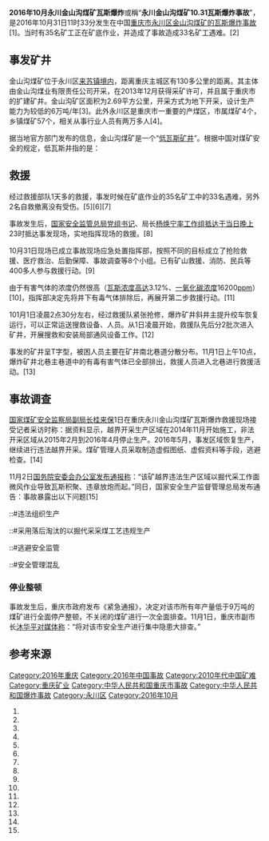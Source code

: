 **2016年10月永川金山沟煤矿瓦斯爆炸**或稱“**永川金山沟煤矿10.31瓦斯爆炸事故**”，是2016年10月31日11时33分发生在中国[重庆市](../Page/重庆市.md "wikilink")[永川区金山沟煤矿的](../Page/永川区.md "wikilink")[瓦斯爆炸事故](https://zh.wikipedia.org/wiki/瓦斯 "wikilink")\[1\]。当时有35名矿工正在矿底作业，并造成了事故造成33名矿工遇难。\[2\]

## 事发矿井

金山沟煤矿位于永川区[来苏镇境内](https://zh.wikipedia.org/wiki/来苏镇 "wikilink")，距离重庆主城区有130多公里的距离。其主体由金山沟煤业有限责任公司开采，在2013年12月获得采矿许可，并且属于重庆市的扩建矿井。金山沟矿区面积为2.69平方公里，开采方式为地下开采，设计生产能力为较低的6万吨/年\[3\]。此外永川区是重庆市一重要的产煤区，市属煤矿4个，乡镇煤矿57个，相关从事行业人员有两万多人\[4\]。

据当地官方部门发布的信息，金山沟煤矿是一个“[低瓦斯矿井](https://zh.wikipedia.org/wiki/低瓦斯矿井 "wikilink")”。根据中国对煤矿安全的规定，低瓦斯井指的是：

## 救援

经过救援部队1天多的救援，事发时候在矿底作业的35名矿工中的33名遇难，另外2名自救撤离没有受伤。\[5\]\[6\]\[7\]

事故发生后，[国家安全监管总局党组书记](../Page/国家安全生产监督管理总局.md "wikilink")、局长[杨焕宁率工作组抵达于当日晚上](../Page/杨焕宁.md "wikilink")23时抵达事发现场，实地指挥现场的救援。\[8\]

10月31日现场已成立事故现场应急处置指挥部，按照不同的目标成立了抢险救援、医疗救治、后勤保障、事故调查等8个小组。已有矿山救援、消防、民兵等400多人参与救援行动。\[9\]

由于有害气体的浓度仍然很高（[瓦斯浓度高达](https://zh.wikipedia.org/wiki/瓦斯 "wikilink")3.12%、[一氧化碳浓度](../Page/一氧化碳.md "wikilink")16200[ppm](https://zh.wikipedia.org/wiki/ppm "wikilink")）\[10\]，指挥部决定先将井下有毒气体排除后，再展开第二步救援行动。\[11\]

101月1日凌晨2点30分左右，经过救援队紧张抢修，爆炸矿井斜井主提升绞车恢复运行，可以正常运送搜救设备、人员。从1日凌晨开始，救援队先后分2批次进入矿井，开展搜救和安装局部通风设备工作。\[12\]

事发的矿井呈T字型，被困人员主要在矿井南北巷道分散分布。11月1日上午10点，爆炸矿井北巷主巷道中的有毒有害气体已全部排出，救援人员进入北巷进行救援活动。\[13\]

## 事故调查

[国家煤矿安全监察局副局长](../Page/国家煤矿安全监察局.md "wikilink")[桂来保](https://zh.wikipedia.org/wiki/桂来保 "wikilink")1日在重庆永川金山沟煤矿瓦斯爆炸救援现场接受记者采访时称：据资料显示，越界开采生产区域在2014年11月开始施工，非法开采区域从2015年2月到2016年4月停止生产。2016年5月，事发区域恢复生产，继续进行违法越界开采。煤矿管理人员采取制造虚假图纸、虚假资料等手段，逃避检查。\[14\]

11月2日[国务院安委会办公室发布通报称](../Page/国务院安全生产委员会.md "wikilink")：“该矿越界违法生产区域以掘代采工作面微风作业导致瓦斯积聚、违章放炮而起。”同日，国家安全生产监督管理总局发布通告：事故暴露出以下问题\[15\]

::\#违法组织生产

::\#采用落后淘汰的以掘代采采煤工艺违规生产

::\#逃避安全监管

::\#安全管理混乱

### 停业整顿

事故发生后，重庆市政府发布《紧急通报》，决定对该市所有年产量低于9万吨的煤矿进行全面停产整顿，不关闭的煤矿进行一次全面排查。11月1日，重庆市副市长[沐华平对媒体称](../Page/沐华平.md "wikilink")：“将对该市安全生产进行集中隐患大排查。”

## 参考来源

[Category:2016年重庆](https://zh.wikipedia.org/wiki/Category:2016年重庆 "wikilink")
[Category:2016年中国事故](https://zh.wikipedia.org/wiki/Category:2016年中国事故 "wikilink")
[Category:2010年代中国矿难](https://zh.wikipedia.org/wiki/Category:2010年代中国矿难 "wikilink")
[Category:重庆矿业](https://zh.wikipedia.org/wiki/Category:重庆矿业 "wikilink")
[Category:中华人民共和国重庆市事故](https://zh.wikipedia.org/wiki/Category:中华人民共和国重庆市事故 "wikilink")
[Category:中华人民共和国爆炸事故](https://zh.wikipedia.org/wiki/Category:中华人民共和国爆炸事故 "wikilink")
[Category:永川区](https://zh.wikipedia.org/wiki/Category:永川区 "wikilink")
[Category:2016年10月](https://zh.wikipedia.org/wiki/Category:2016年10月 "wikilink")

1.

2.
3.

4.

5.

6.

7.

8.

9.
10.
11.
12.
13.
14.
15.